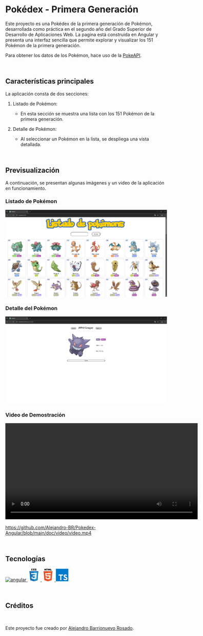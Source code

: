 # Pokédex - Primera Generación

Este proyecto es una Pokédex de la primera generación de Pokémon, desarrollada como práctica en el segundo año del Grado Superior de Desarrollo de Aplicaciones Web. La pagina está construida en Angular y presenta una interfaz sencilla que permite explorar y visualizar los 151 Pokémon de la primera generación.

Para obtener los datos de los Pokémon, hace uso de la [PokeAPI](https://pokeapi.co/).

<br>

## Características principales

La aplicación consta de dos secciones:

1. Listado de Pokémon:

   - En esta sección se muestra una lista con los 151 Pokémon de la primera generación.

   <!-- - http://localhost:4200/  '' PokemonList --> 

2. Detalle de Pokémon:

   - Al seleccionar un Pokémon en la lista, se despliega una vista detallada.

   <!-- - http://localhost:4200/pokemon/id  'pokemon/id' PokemonDetail -->

<br>

## Previsualización

A continuación, se presentan algunas imágenes y un video de la aplicación en funcionamiento.

### Listado de Pokémon
![Lista de Pokémon](/doc/img/listado.png)

### Detalle del Pokémon
![Detalle del Pokémon](/doc/img/detalle.png)

### Video de Demostración

<video width="600" controls>
  <source src="/doc/video/video.mp4" type="video/mp4">
  Tu navegador no soporta el video.
</video>

https://github.com/Alejandro-BR/Pokedex-Angular/blob/main/doc/video/video.mp4

<br>

## Tecnologías

<p align="left"> <a href="https://angular.io" target="_blank" rel="noreferrer"> <img src="https://angular.io/assets/images/logos/angular/angular.svg" alt="angular" width="40" height="40"/> </a> <a href="https://www.w3schools.com/css/" target="_blank" rel="noreferrer"> <img src="https://raw.githubusercontent.com/devicons/devicon/master/icons/css3/css3-original-wordmark.svg" alt="css3" width="40" height="40"/> </a> <a href="https://www.w3.org/html/" target="_blank" rel="noreferrer"> <img src="https://raw.githubusercontent.com/devicons/devicon/master/icons/html5/html5-original-wordmark.svg" alt="html5" width="40" height="40"/> </a> <a href="https://www.typescriptlang.org/" target="_blank" rel="noreferrer"> <img src="https://raw.githubusercontent.com/devicons/devicon/master/icons/typescript/typescript-original.svg" alt="typescript" width="40" height="40"/> </a> </p>

<br>

## Créditos

<br>

Este proyecto fue creado por [Alejandro Barrionuevo Rosado](https://github.com/Alejandro-BR).